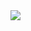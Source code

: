 <img src = "https://capsule-render.vercel.app/api?type=waving&color=0:ed9d0b,100:f94001&height=180&section=header&text=Today-s_meal&fontSize=32&animation=fadeIn&fontAlignY=36&fontColor=ffffff"/>
